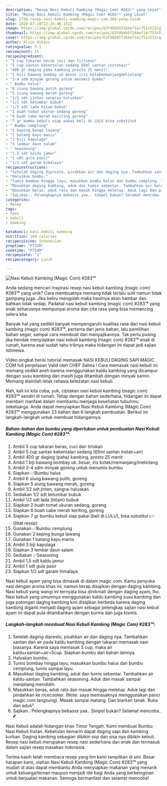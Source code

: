 ```yaml
---
description: "Resep Nasi Kebuli Kambing (Magic Com) #283¹⁴ yang Lezat"
title: "Resep Nasi Kebuli Kambing (Magic Com) #283¹⁴ yang Lezat"
slug: 2736-resep-nasi-kebuli-kambing-magic-com-283-yang-lezat
date: 2020-07-10T22:25:40.151Z
image: https://img-global.cpcdn.com/recipes/63fdbbb5f264ef1e/751x532cq70/nasi-kebuli-kambing-magic-com-283⁴-foto-resep-utama.jpg
thumbnail: https://img-global.cpcdn.com/recipes/63fdbbb5f264ef1e/751x532cq70/nasi-kebuli-kambing-magic-com-283⁴-foto-resep-utama.jpg
cover: https://img-global.cpcdn.com/recipes/63fdbbb5f264ef1e/751x532cq70/nasi-kebuli-kambing-magic-com-283⁴-foto-resep-utama.jpg
author: Alvin Atkins
ratingvalue: 3.1
reviewcount: 15
recipeingredient:
- "5 cup takaran beras cuci dan tiriskan"
- "5 cup santan kekentalan sedang 65ml santan instanair"
- "400 gr daging paha kambing presto 25 menit"
- "1 biji bawang bombay uk besar iris kotakmemanjangmelintang"
- "3-4 sdm minyak goreng untuk menumis bumbu"
- " Bumbu halus"
- "6 siung bawang putih goreng"
- "5 siung bawang merah goreng"
- "1/2 sdt jinten sangrai haluskan"
- "1/2 sdt ketumbar bubuk"
- "1/2 sdt lada hitam bubuk"
- "2 buah tomat ukuran sedang goreng"
- "8 buah cabe merah keriting goreng"
- "7 gr bumbu kebuli siap pakai beli di LULU bisa substitut            lihat resep"
- " Bumbu cemplung"
- "2 keping bunga lawang"
- "1 batang kayu manis"
- "3 biji kapulaga"
- "3 lembar daun salam"
- " Seasoning"
- "1,5 sdt kaldu jamur"
- "1 sdt gula pasir"
- "1/2 sdt garam himalaya"
recipeinstructions:
- "Setelah daging dipresto, pisahkan air dan daging nya. Tambahkan santan dan air pada kaldu kambing dengan takaran memasak nasi biasanya. Karena saya memasak 5 cup, maka air kaldu+santan+air=5cup. Siapkan bumbu dan bahan lainnya."
- "Haluskan bumbu."
- "Tumis bombay hingga layu, masukkan bumbu halus dan bumbu cemplung, tumis sampai layu."
- "Masukkan daging kambing, aduk dan tumis sebentar. Tambahkan air kaldu-santan. Tambahkan seasoning. Aduk dan masak sampai menjelang mendidih."
- "Masukkan beras, aduk rata dan masak hingga meletup. Aduk lagi dan pindahkan ke ricecooker. (Note: saya memasaknya menggunakan panci magic com langsung). Masak sampai matang. Dan biarkan tanak. Buka dan aduk²."
- "Sajikan.. Pelengkapnya bebasss yaa.. Simpel bukan? Selamat mencoba..💕"
categories:
- Resep
tags:
- nasi
- kebuli
- kambing

katakunci: nasi kebuli kambing 
nutrition: 169 calories
recipecuisine: Indonesian
preptime: "PT33M"
cooktime: "PT54M"
recipeyield: "1"
recipecategory: Lunch

---
```



![Nasi Kebuli Kambing (Magic Com) #283¹⁴](https://img-global.cpcdn.com/recipes/63fdbbb5f264ef1e/751x532cq70/nasi-kebuli-kambing-magic-com-283⁴-foto-resep-utama.jpg)

Anda sedang mencari inspirasi resep nasi kebuli kambing (magic com) #283¹⁴ yang unik? Cara membuatnya memang tidak terlalu sulit namun tidak gampang juga. Jika keliru mengolah maka hasilnya akan hambar dan bahkan tidak sedap. Padahal nasi kebuli kambing (magic com) #283¹⁴ yang enak seharusnya mempunyai aroma dan cita rasa yang bisa memancing selera kita.

Banyak hal yang sedikit banyak mempengaruhi kualitas rasa dari nasi kebuli kambing (magic com) #283¹⁴, pertama dari jenis bahan, lalu pemilihan bahan segar, sampai cara membuat dan menyajikannya. Tak perlu pusing jika hendak menyiapkan nasi kebuli kambing (magic com) #283¹⁴ enak di rumah, karena asal sudah tahu triknya maka hidangan ini dapat jadi sajian istimewa.

Video singkat berisi tutorial memasak NASI KEBULI DAGING SAPI MAGIC COM full penjelasan Valid oleh CHEF Salma ! Cara memasak nasi kebuli ini memang sedikit aneh karena menggunakan kaldu kambing yang dicampur dengan susu kambing dan masih juga ditambah dengan minyak samin. Memang disinilah letak rahasia kelezatan nasi kebuli.


Nah, kali ini kita coba, yuk, ciptakan nasi kebuli kambing (magic com) #283¹⁴ sendiri di rumah. Tetap dengan bahan sederhana, hidangan ini dapat memberi manfaat dalam membantu menjaga kesehatan tubuhmu sekeluarga. Anda dapat menyiapkan Nasi Kebuli Kambing (Magic Com) #283¹⁴ menggunakan 23 bahan dan 6 langkah pembuatan. Berikut ini langkah-langkah untuk membuat hidangannya.

<!--inarticleads1-->

##### Bahan-bahan dan bumbu yang diperlukan untuk pembuatan Nasi Kebuli Kambing (Magic Com) #283¹⁴:

1. Ambil 5 cup takaran beras, cuci dan tiriskan
1. Ambil 5 cup santan kekentalan sedang (65ml santan instan+air)
1. Ambil 400 gr daging (paha) kambing, presto 25 menit
1. Ambil 1 biji bawang bombay uk. besar, iris kotak/memanjang/melintang
1. Ambil 3-4 sdm minyak goreng untuk menumis bumbu
1. Siapkan  ✅Bumbu halus
1. Ambil 6 siung bawang putih, goreng
1. Siapkan 5 siung bawang merah, goreng
1. Ambil 1/2 sdt jinten, sangrai haluskan
1. Sediakan 1/2 sdt ketumbar bubuk
1. Ambil 1/2 sdt lada (hitam) bubuk
1. Siapkan 2 buah tomat ukuran sedang, goreng
1. Siapkan 8 buah cabe merah keriting, goreng
1. Siapkan 7 gr bumbu kebuli siap pakai (beli di LULU), bisa substitut 👉           (lihat resep)
1. Gunakan  ✅Bumbu cemplung
1. Gunakan 2 keping bunga lawang
1. Gunakan 1 batang kayu manis
1. Ambil 3 biji kapulaga
1. Siapkan 3 lembar daun salam
1. Sediakan  ✅Seasoning
1. Ambil 1,5 sdt kaldu jamur
1. Ambil 1 sdt gula pasir
1. Siapkan 1/2 sdt garam himalaya


Nasi kebuli ayam yang bisa dimasak di dalam magic com. Kamu penyuka nasi dengan aroma khas ini, namun kerap disajikan dengan daging kambing. Nasi kebuli yang wangi ini ternyata bisa dinikmati dengan daging ayam, lho. Nasi kebuli yang umumnya menggunakan kaldu kambing susu kambing dan juga potongan daging kambing kini disajikan berbeda karena daging kambing diganti menjadi daging ayam sebagai pelengkap sajian nasi kebuli ayam ini dapat pula ditambahkan dengan kurma dan juga kismis. 

<!--inarticleads2-->

##### Langkah-langkah membuat Nasi Kebuli Kambing (Magic Com) #283¹⁴:

1. Setelah daging dipresto, pisahkan air dan daging nya. Tambahkan santan dan air pada kaldu kambing dengan takaran memasak nasi biasanya. Karena saya memasak 5 cup, maka air kaldu+santan+air=5cup. Siapkan bumbu dan bahan lainnya.
1. Haluskan bumbu.
1. Tumis bombay hingga layu, masukkan bumbu halus dan bumbu cemplung, tumis sampai layu.
1. Masukkan daging kambing, aduk dan tumis sebentar. Tambahkan air kaldu-santan. Tambahkan seasoning. Aduk dan masak sampai menjelang mendidih.
1. Masukkan beras, aduk rata dan masak hingga meletup. Aduk lagi dan pindahkan ke ricecooker. (Note: saya memasaknya menggunakan panci magic com langsung). Masak sampai matang. Dan biarkan tanak. Buka dan aduk².
1. Sajikan.. Pelengkapnya bebasss yaa.. Simpel bukan? Selamat mencoba..💕


Nasi Kebuli adalah hidangan khas Timur Tengah. Kami membuat Bumbu Nasi Kebuli Instan. Kebetulan kemarin dapat daging sapi dan kambing kurban. Daging kambing sebagian dibikin sop dan sisa nya dibikin kebuli. Resep nasi kebuli merupakan resep nasi sederhana dan enak dan termasuk dalam sajian resep masakan indonesia. 

Terima kasih telah membaca resep yang tim kami tampilkan di sini. Besar harapan kami, olahan Nasi Kebuli Kambing (Magic Com) #283¹⁴ yang mudah di atas dapat membantu Anda menyiapkan makanan yang menarik untuk keluarga/teman maupun menjadi ide bagi Anda yang berkeinginan untuk berjualan makanan. Semoga bermanfaat dan selamat mencoba!
